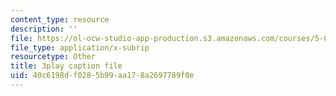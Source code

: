 ```yaml
---
content_type: resource
description: ''
file: https://ol-ocw-studio-app-production.s3.amazonaws.com/courses/5-08j-biological-chemistry-ii-spring-2016/40c6198df0285b99aa178a2697789f0e_3049806.vtt
file_type: application/x-subrip
resourcetype: Other
title: 3play caption file
uid: 40c6198d-f028-5b99-aa17-8a2697789f0e
---
```

